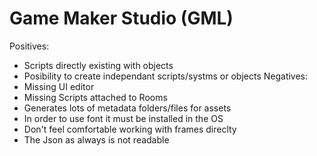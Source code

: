 # Game Maker Studio (GML)

Positives: 
* Scripts directly existing with objects
* Posibility to create independant scripts/systms or objects
Negatives:
* Missing UI editor
* Missing Scripts attached to Rooms
* Generates lots of metadata folders/files for assets
* In order to use font it must be installed in the OS
* Don't feel comfortable working with frames direclty
* The Json as always is not readable